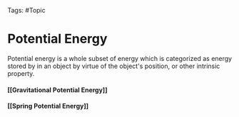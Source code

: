 Tags: #Topic 

# Potential Energy
Potential energy is a whole subset of energy which is categorized as energy stored by in an object by virtue of the object's position, or other intrinsic property.

#### [[Gravitational Potential Energy]]
#### [[Spring Potential Energy]]